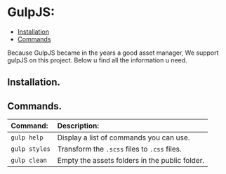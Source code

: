 # GulpJS:

- [Installation]()
- [Commands]()

Because GulpJS became in the years a good asset manager, 
We support gulpJS on this project. Below u find all the information u need.

## Installation.

## Commands.

| Command:        | Description:                                    |
| :-------------- | :---------------------------------------------- |
| `gulp help`     | Display a list of commands you can use.         |
| `gulp styles`   | Transform the `.scss` files to `.css` files.    |
| `gulp clean`    | Empty the assets folders in the public folder.  |
